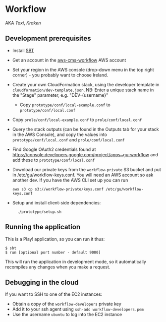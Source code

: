 Workflow
========

AKA *Taxi*, *Kraken*

Development prerequisites
-------------------------

  * Install [SBT](http://www.scala-sbt.org/)
  * Get an account in the [aws-cms-workflow](https://aws-cms-workflow.signin.aws.amazon.com/console) AWS account
  * Set your region in the AWS console (drop-down menu in the top right corner) - you probably want to choose Ireland.
  * Create your own CloudFormation stack, using the developer template in `cloudformation/dev-template.json`. NB: Enter
    a unique stack name in the "Stage" parameter, e.g. "DEV-{username}"
	* Copy `prototype/conf/local-example.conf` to `prototype/conf/local.conf`
  * Copy `prole/conf/local-example.conf` to `prole/conf/local.conf`
  * Query the stack outputs (can be found in the Outputs tab for your stack in the AWS Console), and copy the values
    into `prototype/conf/local.conf` and `prole/conf/local.conf`
  * Find Google OAuth2 credentials found at https://console.developers.google.com/project/apps~gu-workflow and add these to `prototype/conf/local.conf`
  * Download our private keys from the `workflow-private` S3 bucket and put in /etc/gu/workflow-keys.conf.
    You will need an AWS account so ask another dev.
    If you have the AWS CLI set up you can run
      ```
      aws s3 cp s3://workflow-private/keys.conf /etc/gu/workflow-keys.conf
      ```

  * Setup and install client-side dependencies:

    ```
      ./prototype/setup.sh
    ```


Running the application
-----------------------

This is a Play! application, so you can run it thus:

    $ sbt
    $ run [optional port number - default 9000]

This will run the application in development mode, so it automatically recompiles any changes when you make a request.

Debugging in the cloud
----------------------

If you want to SSH to one of the EC2 instances:

  * Obtain a copy of the `workflow-developers` private key
  * Add it to your ssh agent using `ssh-add workflow-developers.pem`
  * Use the username `ubuntu` to log into the EC2 instance
